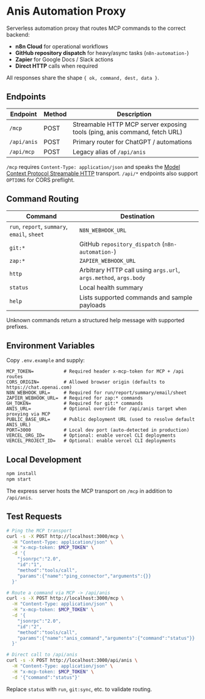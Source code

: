 # Anis Automation Proxy

Serverless automation proxy that routes MCP commands to the correct backend:

- **n8n Cloud** for operational workflows
- **GitHub repository dispatch** for heavy/async tasks (`n8n-automation-`)
- **Zapier** for Google Docs / Slack actions
- **Direct HTTP** calls when required

All responses share the shape `{ ok, command, dest, data }`.

## Endpoints

| Endpoint | Method | Description |
| -------- | ------ | ----------- |
| `/mcp` | POST | Streamable HTTP MCP server exposing tools (ping, anis command, fetch URL) |
| `/api/anis` | POST | Primary router for ChatGPT / automations |
| `/api/mcp`  | POST | Legacy alias of `/api/anis` |

`/mcp` requires `Content-Type: application/json` and speaks the [Model Context Protocol Streamable HTTP](https://modelcontextprotocol.io/docs/concepts/transports/streamable-http) transport. `/api/*` endpoints also support `OPTIONS` for CORS preflight.

## Command Routing

| Command | Destination |
| ------- | ----------- |
| `run`, `report`, `summary`, `email`, `sheet` | `N8N_WEBHOOK_URL` |
| `git:*` | GitHub `repository_dispatch` (`n8n-automation-`) |
| `zap:*` | `ZAPIER_WEBHOOK_URL` |
| `http` | Arbitrary HTTP call using `args.url`, `args.method`, `args.body` |
| `status` | Local health summary |
| `help` | Lists supported commands and sample payloads |

Unknown commands return a structured help message with supported prefixes.

## Environment Variables

Copy `.env.example` and supply:

```
MCP_TOKEN=           # Required header x-mcp-token for MCP + /api routes
CORS_ORIGIN=         # Allowed browser origin (defaults to https://chat.openai.com)
N8N_WEBHOOK_URL=     # Required for run/report/summary/email/sheet
ZAPIER_WEBHOOK_URL=  # Required for zap:* commands
GH_TOKEN=            # Required for git:* commands
ANIS_URL=            # Optional override for /api/anis target when proxying via MCP
PUBLIC_BASE_URL=     # Public deployment URL (used to resolve default ANIS_URL)
PORT=3000            # Local dev port (auto-detected in production)
VERCEL_ORG_ID=       # Optional: enable vercel CLI deployments
VERCEL_PROJECT_ID=   # Optional: enable vercel CLI deployments
```

## Local Development

```bash
npm install
npm start
```

The express server hosts the MCP transport on `/mcp` in addition to `/api/anis`.

## Test Requests

```bash
# Ping the MCP transport
curl -s -X POST http://localhost:3000/mcp \
  -H "Content-Type: application/json" \
  -H "x-mcp-token: $MCP_TOKEN" \
  -d '{
    "jsonrpc":"2.0",
    "id":"1",
    "method":"tools/call",
    "params":{"name":"ping_connector","arguments":{}}
  }'

# Route a command via MCP -> /api/anis
curl -s -X POST http://localhost:3000/mcp \
  -H "Content-Type: application/json" \
  -H "x-mcp-token: $MCP_TOKEN" \
  -d '{
    "jsonrpc":"2.0",
    "id":"2",
    "method":"tools/call",
    "params":{"name":"anis_command","arguments":{"command":"status"}}
  }'

# Direct call to /api/anis
curl -s -X POST http://localhost:3000/api/anis \
  -H "Content-Type: application/json" \
  -H "x-mcp-token: $MCP_TOKEN" \
  -d '{"command":"status"}'
```

Replace `status` with `run`, `git:sync`, etc. to validate routing.
